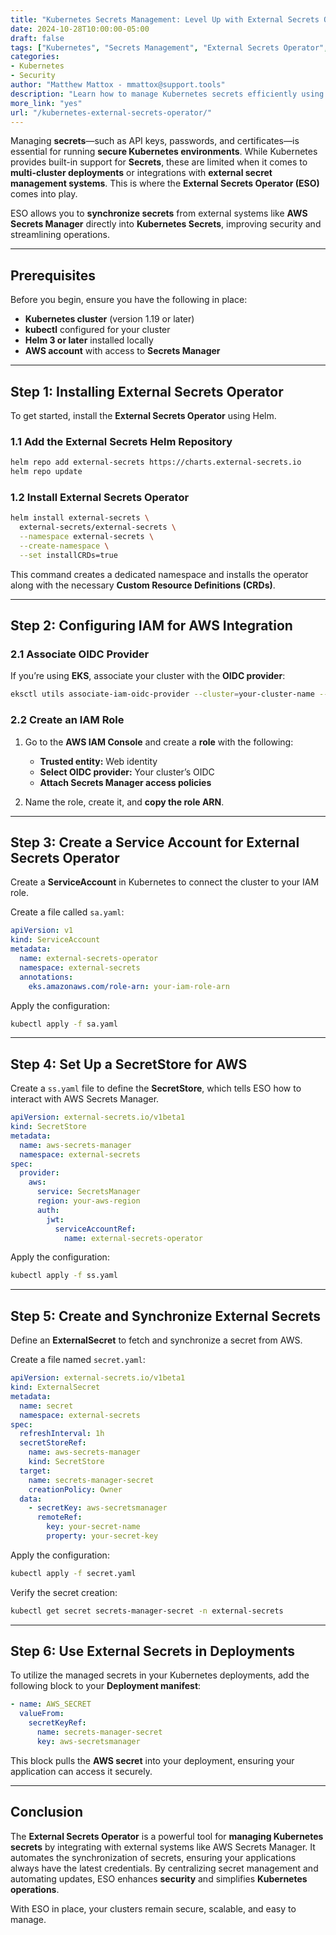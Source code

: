 ```yaml
---
title: "Kubernetes Secrets Management: Level Up with External Secrets Operator"
date: 2024-10-28T10:00:00-05:00
draft: false
tags: ["Kubernetes", "Secrets Management", "External Secrets Operator", "AWS", "Helm"]
categories:
- Kubernetes
- Security
author: "Matthew Mattox - mmattox@support.tools"
description: "Learn how to manage Kubernetes secrets efficiently using the External Secrets Operator, integrating external secret management systems like AWS Secrets Manager."
more_link: "yes"
url: "/kubernetes-external-secrets-operator/"
---
```


Managing **secrets**—such as API keys, passwords, and certificates—is essential for running **secure Kubernetes environments**. While Kubernetes provides built-in support for **Secrets**, these are limited when it comes to **multi-cluster deployments** or integrations with **external secret management systems**. This is where the **External Secrets Operator (ESO)** comes into play. 

ESO allows you to **synchronize secrets** from external systems like **AWS Secrets Manager** directly into **Kubernetes Secrets**, improving security and streamlining operations.

---

## Prerequisites  

Before you begin, ensure you have the following in place:
- **Kubernetes cluster** (version 1.19 or later)  
- **kubectl** configured for your cluster  
- **Helm 3 or later** installed locally  
- **AWS account** with access to **Secrets Manager**

---

## Step 1: Installing External Secrets Operator  

To get started, install the **External Secrets Operator** using Helm.

### 1.1 Add the External Secrets Helm Repository  

```bash
helm repo add external-secrets https://charts.external-secrets.io
helm repo update
```

### 1.2 Install External Secrets Operator  

```bash
helm install external-secrets \
  external-secrets/external-secrets \
  --namespace external-secrets \
  --create-namespace \
  --set installCRDs=true
```

This command creates a dedicated namespace and installs the operator along with the necessary **Custom Resource Definitions (CRDs)**.

---

## Step 2: Configuring IAM for AWS Integration  

### 2.1 Associate OIDC Provider  

If you’re using **EKS**, associate your cluster with the **OIDC provider**:

```bash
eksctl utils associate-iam-oidc-provider --cluster=your-cluster-name --approve
```

### 2.2 Create an IAM Role  

1. Go to the **AWS IAM Console** and create a **role** with the following:
   - **Trusted entity:** Web identity  
   - **Select OIDC provider:** Your cluster’s OIDC  
   - **Attach Secrets Manager access policies**

2. Name the role, create it, and **copy the role ARN**.

---

## Step 3: Create a Service Account for External Secrets Operator  

Create a **ServiceAccount** in Kubernetes to connect the cluster to your IAM role.

Create a file called `sa.yaml`:

```yaml
apiVersion: v1
kind: ServiceAccount
metadata:
  name: external-secrets-operator
  namespace: external-secrets
  annotations:
    eks.amazonaws.com/role-arn: your-iam-role-arn
```

Apply the configuration:

```bash
kubectl apply -f sa.yaml
```

---

## Step 4: Set Up a SecretStore for AWS  

Create a `ss.yaml` file to define the **SecretStore**, which tells ESO how to interact with AWS Secrets Manager.

```yaml
apiVersion: external-secrets.io/v1beta1
kind: SecretStore
metadata:
  name: aws-secrets-manager
  namespace: external-secrets
spec:
  provider:
    aws:
      service: SecretsManager
      region: your-aws-region
      auth:
        jwt:
          serviceAccountRef:
            name: external-secrets-operator
```

Apply the configuration:

```bash
kubectl apply -f ss.yaml
```

---

## Step 5: Create and Synchronize External Secrets  

Define an **ExternalSecret** to fetch and synchronize a secret from AWS.

Create a file named `secret.yaml`:

```yaml
apiVersion: external-secrets.io/v1beta1
kind: ExternalSecret
metadata:
  name: secret
  namespace: external-secrets
spec:
  refreshInterval: 1h
  secretStoreRef:
    name: aws-secrets-manager
    kind: SecretStore
  target:
    name: secrets-manager-secret
    creationPolicy: Owner
  data:
    - secretKey: aws-secretsmanager
      remoteRef:
        key: your-secret-name
        property: your-secret-key
```

Apply the configuration:

```bash
kubectl apply -f secret.yaml
```

Verify the secret creation:

```bash
kubectl get secret secrets-manager-secret -n external-secrets
```

---

## Step 6: Use External Secrets in Deployments  

To utilize the managed secrets in your Kubernetes deployments, add the following block to your **Deployment manifest**:

```yaml
- name: AWS_SECRET
  valueFrom:
    secretKeyRef:
      name: secrets-manager-secret
      key: aws-secretsmanager
```

This block pulls the **AWS secret** into your deployment, ensuring your application can access it securely.

---

## Conclusion  

The **External Secrets Operator** is a powerful tool for **managing Kubernetes secrets** by integrating with external systems like AWS Secrets Manager. It automates the synchronization of secrets, ensuring your applications always have the latest credentials. By centralizing secret management and automating updates, ESO enhances **security** and simplifies **Kubernetes operations**. 

With ESO in place, your clusters remain secure, scalable, and easy to manage.
